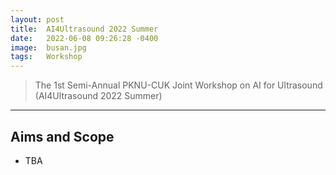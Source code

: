 ```yaml
---
layout: post
title:  AI4Ultrasound 2022 Summer
date:   2022-06-08 09:26:28 -0400
image:  busan.jpg
tags:   Workshop
---
```


> The 1st Semi-Annual PKNU-CUK Joint Workshop on AI for Ultrasound (AI4Ultrasound 2022 Summer)

***

Aims and Scope
------------

* TBA

